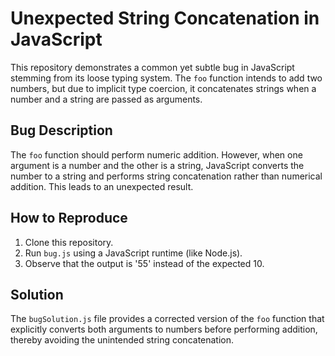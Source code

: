 # Unexpected String Concatenation in JavaScript

This repository demonstrates a common yet subtle bug in JavaScript stemming from its loose typing system. The `foo` function intends to add two numbers, but due to implicit type coercion, it concatenates strings when a number and a string are passed as arguments. 

## Bug Description
The `foo` function should perform numeric addition. However, when one argument is a number and the other is a string, JavaScript converts the number to a string and performs string concatenation rather than numerical addition. This leads to an unexpected result.

## How to Reproduce
1. Clone this repository.
2. Run `bug.js` using a JavaScript runtime (like Node.js).
3. Observe that the output is '55' instead of the expected 10.

## Solution
The `bugSolution.js` file provides a corrected version of the `foo` function that explicitly converts both arguments to numbers before performing addition, thereby avoiding the unintended string concatenation.